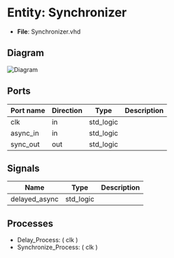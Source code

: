 # Entity: Synchronizer 

- **File**: Synchronizer.vhd
## Diagram

![Diagram](README.svg "Diagram")
## Ports

| Port name | Direction | Type      | Description |
| --------- | --------- | --------- | ----------- |
| clk       | in        | std_logic |             |
| async_in  | in        | std_logic |             |
| sync_out  | out       | std_logic |             |
## Signals

| Name          | Type      | Description |
| ------------- | --------- | ----------- |
| delayed_async | std_logic |             |
## Processes
- Delay_Process: ( clk )
- Synchronize_Process: ( clk )
